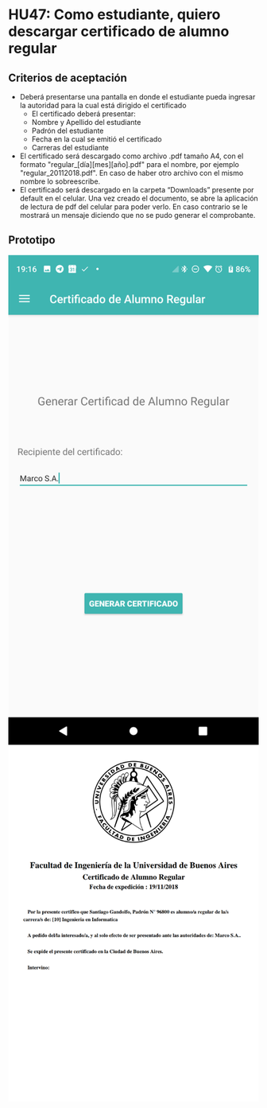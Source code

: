 # HU47: Como estudiante, quiero descargar certificado de alumno regular

## Criterios de aceptación
- Deberá presentarse una pantalla en donde el estudiante pueda ingresar la autoridad para la cual está dirigido el certificado
    - El certificado deberá presentar:
    - Nombre y Apellido del estudiante
    - Padrón del estudiante
    - Fecha en la cual se emitió el certificado
    - Carreras del estudiante
- El certificado será descargado como archivo .pdf tamaño A4, con el formato "regular_[día][mes][año].pdf" para el nombre, por ejemplo "regular_20112018.pdf". En caso de haber otro archivo con el mismo nombre lo sobreescribe.
- El certificado será descargado en la carpeta “Downloads” presente por default en el celular. Una vez creado el documento, se abre la aplicación de lectura de pdf del celular para poder verlo. En caso contrario se le mostrará un mensaje diciendo que no se pudo generar el comprobante.

## Prototipo
![Menú lateral de navegación](./prototipos/generar_certificado.png)
![Menú lateral de navegación](./prototipos/cenritifaco_pdf.png)
